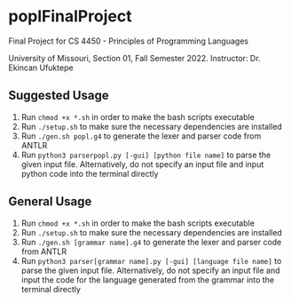 # poplFinalProject
Final Project for CS 4450 - Principles of Programming Languages

University of Missouri, Section 01, Fall Semester 2022. Instructor: Dr. Ekincan Ufuktepe

## Suggested Usage
1. Run `chmod +x *.sh` in order to make the bash scripts executable
2. Run `./setup.sh` to make sure the necessary dependencies are installed
3. Run `./gen.sh popl.g4` to generate the lexer and parser code from ANTLR
4. Run `python3 parserpopl.py [-gui] [python file name]` to parse the given input file. Alternatively, do not specify an input file and input python code into the terminal directly

## General Usage
1. Run `chmod +x *.sh` in order to make the bash scripts executable
2. Run `./setup.sh` to make sure the necessary dependencies are installed
3. Run `./gen.sh [grammar name].g4` to generate the lexer and parser code from ANTLR
4. Run `python3 parser[grammar name].py [-gui] [language file name]` to parse the given input file. Alternatively, do not specify an input file and input the code for the language generated from the grammar into the terminal directly
